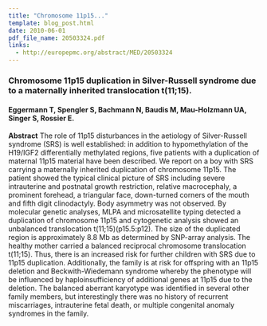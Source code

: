 ```yaml
---
title: "Chromosome 11p15..."
template: blog_post.html 
date: 2010-06-01
pdf_file_name: 20503324.pdf
links:
  - http://europepmc.org/abstract/MED/20503324
---
```


### Chromosome 11p15 duplication in Silver-Russell syndrome due to a maternally inherited translocation t(11;15).
#### Eggermann T, Spengler S, Bachmann N, Baudis M, Mau-Holzmann UA, Singer S, Rossier E.

**Abstract** The role of 11p15 disturbances in the aetiology of Silver-Russell syndrome (SRS) is well established: in addition to hypomethylation of the H19/IGF2 differentially methylated regions, five patients with a duplication of maternal 11p15 material have been described. We report on a boy with SRS carrying a maternally inherited duplication of chromosome 11p15. The patient showed the typical clinical picture of SRS including severe intrauterine and postnatal growth restriction, relative macrocephaly, a prominent forehead, a triangular face, down-turned corners of the mouth and fifth digit clinodactyly. Body asymmetry was not observed. By molecular genetic analyses, MLPA and microsatellite typing detected a duplication of chromosome 11p15 and cytogenetic analysis showed an unbalanced translocation t(11;15)(p15.5:p12). The size of the duplicated region is approximately 8.8 Mb as determined by SNP-array analysis. The healthy mother carried a balanced reciprocal chromosome translocation t(11;15). Thus, there is an increased risk for further children with SRS due to 11p15 duplication. Additionally, the family is at risk for offspring with an 11p15 deletion and Beckwith-Wiedemann syndrome whereby the phenotype will be influenced by haploinsufficiency of additional genes at 11p15 due to the deletion. The balanced aberrant karyotype was identified in several other family members, but interestingly there was no history of recurrent miscarriages, intrauterine fetal death, or multiple congenital anomaly syndromes in the family.

